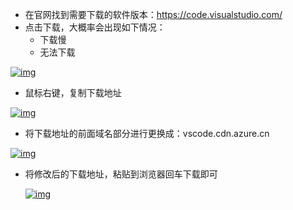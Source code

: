 - 在官网找到需要下载的软件版本：https://code.visualstudio.com/
- 点击下载，大概率会出现如下情况：
  - 下载慢
  - 无法下载

[![img](https://img2022.cnblogs.com/blog/1786770/202208/1786770-20220815095335333-1237531324.png)](https://img2022.cnblogs.com/blog/1786770/202208/1786770-20220815095335333-1237531324.png)

- 鼠标右键，复制下载地址

[![img](https://img2022.cnblogs.com/blog/1786770/202208/1786770-20220815095647101-1795883372.png)](https://img2022.cnblogs.com/blog/1786770/202208/1786770-20220815095647101-1795883372.png)

- 将下载地址的前面域名部分进行更换成：vscode.cdn.azure.cn

[![img](https://img2022.cnblogs.com/blog/1786770/202208/1786770-20220815100614442-140680970.png)](https://img2022.cnblogs.com/blog/1786770/202208/1786770-20220815100614442-140680970.png)

- 将修改后的下载地址，粘贴到浏览器回车下载即可

  [![img](https://img2022.cnblogs.com/blog/1786770/202208/1786770-20220815094955163-1857073120.png)](https://img2022.cnblogs.com/blog/1786770/202208/1786770-20220815094955163-1857073120.png)
